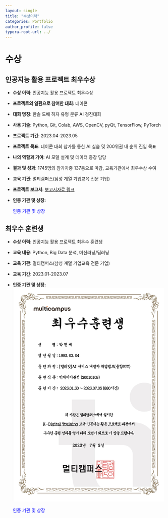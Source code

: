```yaml
---
layout: single
title: "수상이력"
categories: Portfolio
author_profile: false
typora-root-url: ../
---
```

# 수상

## 인공지능 활용 프로젝트 최우수상

- **수상 이력**: 인공지능 활용 프로젝트 최우수상 

- **프로젝트의 일환으로 참여한 대회**: 데이콘

- **대회 명칭**: 한솔 도배 하자 유형 분류 AI  경진대회

- **사용 기술**: Python, Git, Colab, AWS, OpenCV, pyQt, TensorFlow, PyTorch

- **프로젝트 기간**: 2023.04-2023.05

- **프로젝트 목표**: 데이콘 대회 참가를 통한 AI 실습 및 200위권 내 순위 진입 목표

- **나의 역할과 기여**: AI 모델 설계 및 데이터 증강 담당

- **결과 및 성과**: 1745명의 참가자중 137등으로 마감, 교육기관에서 최우수상 수여

- **교육 기관**:  멀티캠퍼스(삼성 계열 기업교육 전문 기업)

- **프로젝트 보고서**: <a href="https://www.dropbox.com/scl/fi/m1l75wk5ko2gf39xotcml/Jinse-Park-AI.pptx?rlkey=iq5rgo0mcselykxjg6rfawma4&dl=0" target="_blank">보고서자료 링크</a>

- **인증 기관 및 상장:**  

  <a onclick="window.open('/images/2024-05-08-수상이력/SCR-20240512-bcpu.png', 'popup', 'width=600,height=400')" style="color: blue; cursor: pointer;">인증 기관 및 상장</a>

## 최우수 훈련생

- **수상 이력**: 인공지능 활용 프로젝트 최우수 훈련생

- **교육 내용**: Python, Big Data 분석, 머신러닝/딥러닝

- **교육 기관**:  멀티캠퍼스(삼성 계열 기업교육 전문 기업)

- **교육 기간**: 2023.01-2023.07

- **인증 기관 및 상장:**  ![SCR-20240519-nphj](/images/2024-05-08-Award&Honor/SCR-20240519-nphj.png)

  <a onclick="window.open('/images/2024-05-08-Award&Honor/SCR-20240519-nphj.png', 'popup', 'width=600,height=400')" style="color: blue; cursor: pointer;">인증 기관 및 상장</a>
